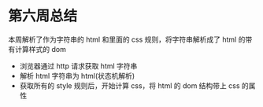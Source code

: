 # 第六周总结

本周解析了作为字符串的 html 和里面的 css 规则，将字符串解析成了 html 的带有计算样式的 dom

-   浏览器通过 http 请求获取 html 字符串
-   解析 html 字符串为 html(状态机解析)
-   获取所有的 style 规则后，开始计算 css，将 html 的 dom 结构带上 css 的属性
